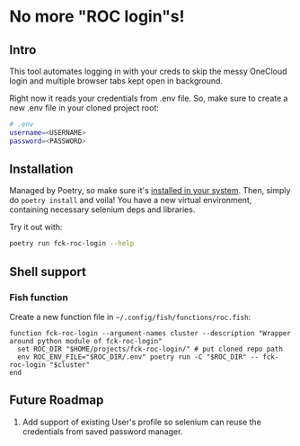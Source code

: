 # No more "ROC login"s!

## Intro

This tool automates logging in with your creds to skip the messy OneCloud login and multiple browser tabs kept open in background.

Right now it reads your credentials from .env file. So, make sure to create a new .env file in your cloned project root:

```bash
# .env
username=<USERNAME>
password=<PASSWORD>

```

## Installation

Managed by Poetry, so make sure it's [installed in your system](https://python-poetry.org/docs/#installing-with-the-official-installer).
Then, simply do `poetry install` and voila! You have a new virtual environment, containing necessary selenium deps and libraries.

Try it out with:

```bash
poetry run fck-roc-login --help
```

## Shell support

### Fish function

Create a new function file in `~/.config/fish/functions/roc.fish`:

```fish
function fck-roc-login --argument-names cluster --description "Wrapper around python module of fck-roc-login"
  set ROC_DIR "$HOME/projects/fck-roc-login/" # put cloned repo path
  env ROC_ENV_FILE="$ROC_DIR/.env" poetry run -C "$ROC_DIR" -- fck-roc-login "$cluster"
end

```

## Future Roadmap

1. Add support of existing User's profile so selenium can reuse the credentials from saved password manager.
